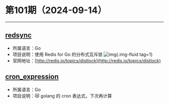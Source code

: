 # 第101期（2024-09-14）

---
## [redsync](https://github.com/go-redsync/redsync)
- 所属语言：Go
- 项目说明：使用 Redis for Go 的分布式互斥锁
![img](https://mirror.ghproxy.com/https://raw.githubusercontent.com/xiaoxuan6/weekly/main/docs/static/images/2024-09-14/1726312047.png){.img-fluid tag=1}
- 官网地址：[http://redis.io/topics/distlock](http://redis.io/topics/distlock)

## [cron_expression](https://github.com/artfoxe6/cron_expression)
- 所属语言：Go
- 项目说明：:crying_cat_face: golang 的 cron 表达式，下次再计算
